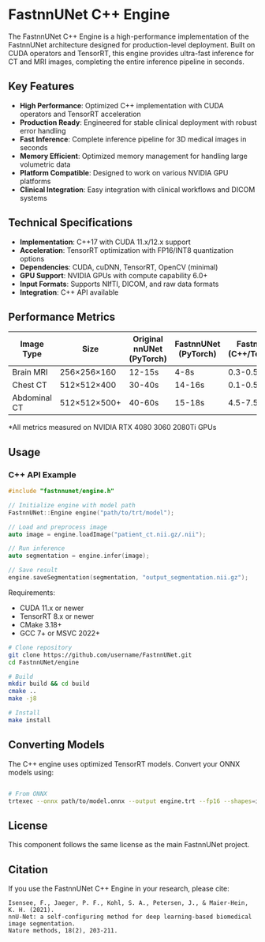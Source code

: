 # FastnnUNet C++ Engine

The FastnnUNet C++ Engine is a high-performance implementation of the FastnnUNet architecture designed for production-level deployment. Built on CUDA operators and TensorRT, this engine provides ultra-fast inference for CT and MRI images, completing the entire inference pipeline in seconds.

## Key Features

- **High Performance**: Optimized C++ implementation with CUDA operators and TensorRT acceleration
- **Production Ready**: Engineered for stable clinical deployment with robust error handling
- **Fast Inference**: Complete inference pipeline for 3D medical images in seconds
- **Memory Efficient**: Optimized memory management for handling large volumetric data
- **Platform Compatible**: Designed to work on various NVIDIA GPU platforms
- **Clinical Integration**: Easy integration with clinical workflows and DICOM systems

## Technical Specifications

- **Implementation**: C++17 with CUDA 11.x/12.x support
- **Acceleration**: TensorRT optimization with FP16/INT8 quantization options
- **Dependencies**: CUDA, cuDNN, TensorRT, OpenCV (minimal)
- **GPU Support**: NVIDIA GPUs with compute capability 6.0+
- **Input Formats**: Supports NIfTI, DICOM, and raw data formats
- **Integration**: C++ API available

## Performance Metrics

| Image Type | Size | Original nnUNet (PyTorch) | FastnnUNet (PyTorch) | FastnnUNet (C++/TensorRT) |
|------------|------|--------------------------|---------------------|--------------------------|
| Brain MRI  | 256×256×160 | 12-15s | 4-8s | 0.3-0.5s |
| Chest CT   | 512×512×400 | 30-40s | 14-16s | 0.1-0.5s |
| Abdominal CT | 512×512×500+ | 40-60s | 15-18s | 4.5-7.5s |

*All metrics measured on NVIDIA RTX 4080 3060 2080Ti GPUs

## Usage

### C++ API Example

```cpp
#include "fastnnunet/engine.h"

// Initialize engine with model path
FastnnUNet::Engine engine("path/to/trt/model");

// Load and preprocess image
auto image = engine.loadImage("patient_ct.nii.gz/.nii");

// Run inference
auto segmentation = engine.infer(image);

// Save result
engine.saveSegmentation(segmentation, "output_segmentation.nii.gz");
```


Requirements:
- CUDA 11.x or newer
- TensorRT 8.x or newer
- CMake 3.18+
- GCC 7+ or MSVC 2022+

```bash
# Clone repository
git clone https://github.com/username/FastnnUNet.git
cd FastnnUNet/engine

# Build
mkdir build && cd build
cmake ..
make -j8

# Install
make install
```

## Converting Models

The C++ engine uses optimized TensorRT models. Convert your ONNX models using:

```bash

# From ONNX
trtexec --onnx path/to/model.onnx --output engine.trt --fp16 --shapes=input:batch_size x 1 x D x H x W
```

## License

This component follows the same license as the main FastnnUNet project.

## Citation

If you use the FastnnUNet C++ Engine in your research, please cite:

```
Isensee, F., Jaeger, P. F., Kohl, S. A., Petersen, J., & Maier-Hein, K. H. (2021). 
nnU-Net: a self-configuring method for deep learning-based biomedical image segmentation. 
Nature methods, 18(2), 203-211.
``` 